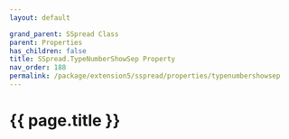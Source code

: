 ```yaml
---
layout: default

grand_parent: SSpread Class
parent: Properties
has_children: false
title: SSpread.TypeNumberShowSep Property
nav_order: 188
permalink: /package/extension5/sspread/properties/typenumbershowsep
---
```

# {{ page.title }}